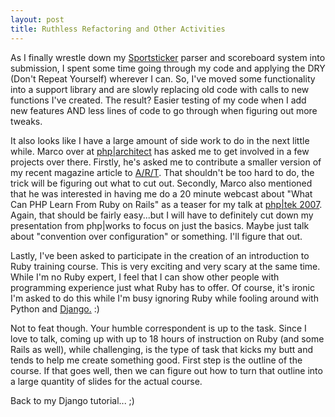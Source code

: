 ```yaml
--- 
layout: post
title: Ruthless Refactoring and Other Activities
---
```

<p>
As I finally wrestle down my <a href="http://www.sportsticker.com">Sportsticker</a> parser and scoreboard system into submission, I spent some time going through my code and applying the DRY (Don't Repeat Yourself) wherever I can.  So, I've moved some functionality into a support library and are slowly replacing old code with calls to new functions I've created.  The result?  Easier testing of my code when I add new features AND less lines of code to go through when figuring out more tweaks.
</p>
<p>
It also looks like I have a large amount of side work to do in the next little while.  Marco over at <a href="http://www.phparch.com">php|architect</a> has asked me to get involved in a few projects over there.  Firstly, he's asked me to contribute a smaller version of my recent magazine article to <a href="http://hades.phparch.com/artemis/main/">A/R/T</a>.  That shouldn't be too hard to do, the trick will be figuring out what to cut out.  Secondly, Marco also mentioned that he was interested in having me do a 20 minute webcast about "What Can PHP Learn From Ruby on Rails" as a teaser for my talk at <a href="http://www.phparch.com/tek">php|tek 2007</a>.  Again, that should be fairly easy...but I will have to definitely cut down my presentation from php|works to focus on just the basics.  Maybe just talk about "convention over configuration" or something.  I'll figure that out.
</p>
<p>
Lastly, I've been asked to participate in the creation of an introduction to Ruby training course.  This is very exciting and very scary at the same time.  While I'm no Ruby expert, I feel that I can show other people with programming experience just what Ruby has to offer.  Of course, it's ironic I'm asked to do this while I'm busy ignoring Ruby while fooling around with Python and <a href="http://www.djangoproject.org">Django.</a> :)
</p>
<p>
Not to feat though.  Your humble correspondent is up to the task.  Since I love to talk, coming up with up to 18 hours of instruction on Ruby (and some Rails as well), while challenging, is the type of task that kicks my butt and tends to help me create something good.  First step is the outline of the course.  If that goes well, then we can figure out how to turn that outline into a large quantity of slides for the actual course.
</p>
<p>
Back to my Django tutorial... ;)
</p>
